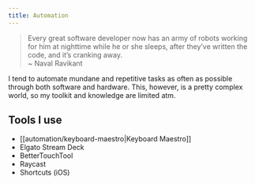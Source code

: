 ```yaml
---
title: Automation
---
```

> Every great software developer now has an army of robots working for him at nighttime while he or she sleeps, after they’ve written the code, and it’s cranking away.   
> ~ Naval Ravikant

I tend to automate mundane and repetitive tasks as often as possible through both software and hardware. This, however, is a pretty complex world, so my toolkit and knowledge are limited atm. 

## Tools I use
- [[automation/keyboard-maestro|Keyboard Maestro]]
- Elgato Stream Deck
- BetterTouchTool
- Raycast
- Shortcuts (iOS)